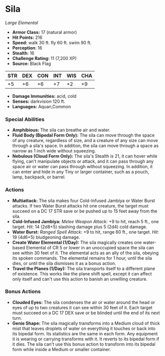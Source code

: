 # Sila

*Large* *Elemental*

- **Armor Class:** 17 (natural armor)
- **Hit Points:** 216 
- **Speed:** walk 30 ft. fly 60 ft. swim 90 ft.
- **Perception**: 16
- **Stealth**: 16
- **Challenge Rating:** 11 (7,200 XP)
- **Source:** Black Flag

| STR | DEX | CON | INT | WIS | CHA |
| --- | --- | --- | --- | --- | --- |
| +5 | +6 | +6 | +7 | +2 | +9 |

- **Damage Immunities:** acid, cold
- **Senses:** darkvision 120 ft.
- **Languages:** Aquan,Common

### Special Abilities

- **Amphibious:** The sila can breathe air and water.
- **Fluid Body (Bipedal Form Only):** The sila can move through the space of any creature, regardless of size, and a creature of any size can move through a sila's space. In addition, the sila can move through a space as narrow as 1 inch wide without squeezing.
- **Nebulous (Cloud Form Only):** The sila's Stealth is 21, it can hover while flying, can't manipulate objects or attack, and it can pass through any space air or water can pass through without squeezing. In addition, it can enter and hide in any Tiny or larger container, such as a pouch, lamp, backpack, or barrel.

### Actions

- **Multiattack:** The sila makes four Cold-Infused Jambiya or Water Burst attacks. If two Water Burst attacks hit one creature, the target must succeed on a DC 17 STR save or be pushed up to 15 feet away from the sila.
- **Cold-Infused Jambiya:** _Melee Weapon Attack:_ +9 to hit, reach 5 ft., one target. _Hit:_ 14 (2d8+5) slashing damage plus 5 (2d4) cold damage.
- **Water Burst:** _Ranged Spell Attack:_ +9 to hit, range 60 ft., one target. _Hit:_ 19 (4d6+5) bludgeoning damage.
- **Create Water Elemental (1/Day):** The sila magically creates one water-based Elemental of CR 5 or lower in an unoccupied space the sila can see within 30 feet of it. The elemental acts as an ally of the sila, obeying its spoken commands. The elemental remains for 1 hour, until the sila dies, or until the sila dismisses it as a bonus action.
- **Travel the Planes (1/Day):** The sila transports itself to a different plane of existence. This works like the plane shift spell, except it can affect only itself and can't use this action to banish an unwilling creature.

### Bonus Actions

- **Clouded Eyes:** The sila condenses the air or water around the head or eyes of up to two creatures it can see within 30 feet of it. Each target must succeed on a DC 17 DEX save or be blinded until the end of its next turn.
- **Genie Shape:** The sila magically transforms into a Medium cloud of thick mist that leaves droplets of water on everything it touches or back into its bipedal form. Its statistics are the same in each form. Any equipment it is wearing or carrying transforms with it. It reverts to its bipedal form if it dies. The sila can't use this bonus action to transform into its bipedal form while inside a Medium or smaller container.
